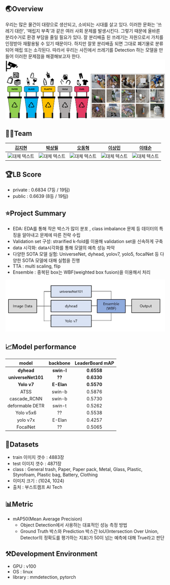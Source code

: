 ## 🌏Overview

우리는 많은 물건이 대량으로 생산되고, 소비되는 시대를 살고 있다. 이러한 문화는 '쓰레기 대란', '매립지 부족'과 같은 여러 사회 문제를 발생시킨다. 그렇기 때문에 올바른 분리수거로 환경 부담을 줄일 필요가 있다. 잘 분리배출 된 쓰레기는 자원으로서 가치를 인정받아 재활용될 수 있기 때문이다. 하지만 잘못 분리배출 되면 그대로 폐기물로 분류되어 매립 또는 소각된다. 따라서 우리는 사진에서 쓰레기를 Detection 하는 모델을 만들어 이러한 문제점을 해결해보고자 한다.
![예시 이미지](./images/b.png)

## 🧙‍♂️Team

|                                                                           [김지현](https://github.com/codehyunn)                                                                           |                                                                           [박상필](https://github.com/SangphilPark)                                                                           |                                                                           [오동혁](https://github.com/97DongHyeokOH)                                                                           |                                                                           [이상민](https://github.com/dldltkdals)                                                                           |                                                                           [이태순](https://github.com/LTSGOD)                                                                           |
| :--------------------------------------------------------------------------------------------------------------------------------------------------------: | :--------------------------------------------------------------------------------------------------------------------------------------------------------: | :--------------------------------------------------------------------------------------------------------------------------------------------------------: | :--------------------------------------------------------------------------------------------------------------------------------------------------------: | :--------------------------------------------------------------------------------------------------------------------------------------------------------: |
| <img src="https://encrypted-tbn0.gstatic.com/images?q=tbn:ANd9GcQrscwx3lsb0twVlYNjri57vfLQ2R_c6ABDmA&usqp=CAU" alt="대체 텍스트" width="100" height="100"> | <img src="https://encrypted-tbn0.gstatic.com/images?q=tbn:ANd9GcQrscwx3lsb0twVlYNjri57vfLQ2R_c6ABDmA&usqp=CAU" alt="대체 텍스트" width="100" height="100"> | <img src="https://encrypted-tbn0.gstatic.com/images?q=tbn:ANd9GcQrscwx3lsb0twVlYNjri57vfLQ2R_c6ABDmA&usqp=CAU" alt="대체 텍스트" width="100" height="100"> | <img src="https://encrypted-tbn0.gstatic.com/images?q=tbn:ANd9GcQrscwx3lsb0twVlYNjri57vfLQ2R_c6ABDmA&usqp=CAU" alt="대체 텍스트" width="100" height="100"> | <img src="https://encrypted-tbn0.gstatic.com/images?q=tbn:ANd9GcQrscwx3lsb0twVlYNjri57vfLQ2R_c6ABDmA&usqp=CAU" alt="대체 텍스트" width="100" height="100"> |

## 🏆LB Score

- private : 0.6834 (7등 / 19팀)
- public : 0.6639 (8등 / 19팀)

## ⭐Project Summary

- EDA: EDA를 통해 작은 박스가 많이 분포 , class imbalance 문제 등 데이터의 특징을 알아내고 문제에 따른 전략 수립
- Validation set 구성: strarified k-fold를 이용해 validation set을 신속하게 구축
- data 시각화: data시각화를 통해 모델의 예측 성능 파악
- 다양한 SOTA 모델 실험: UniverseNet, dyhead, yolov7, yolo5, focalNet 등 다양한 SOTA 모델에 대해 실험을 진행
- TTA : multi scaling, flip
- Ensemble : 중복된 box는 WBF(weighted box fusion)을 이용해서 처리

![앙상블 이미지](./images/a.jpg)

## 📈Model performance

|       model        |  backbone  | LeaderBoard mAP |
| :----------------: | :--------: | :-------------: |
|     **dyhead**     | **swin-l** |   **0.6558**    |
| **universeNet101** |   **??**   |   **0.6330**    |
|    **Yolo v7**     | **E-Elan** |   **0.5570**    |
|        ATSS        |   swin-b   |     0.5876      |
|    cascade_RCNN    |   swin-b   |     0.5730      |
|  deformable DETR   |   swin-t   |     0.5262      |
|     Yolo v5x6      |     ??     |     0.5538      |
|      yolo v7x      |   E-Elan   |     0.4257      |
|      FocalNet      |     ??     |     0.5065      |

## 💾Datasets

- train 이미지 갯수 : 4883장
- test 이미지 갯수 : 4871장
- class : General trash, Paper, Paper pack, Metal, Glass, Plastic, Styrofoam, Plastic bag, Battery, Clothing
- 이미지 크기 : (1024, 1024)
- 출처 : 부스트캠프 AI Tech

## 📊Metric

- mAP50(Mean Average Precision)
  - Object Detection에서 사용하는 대표적인 성능 측정 방법
  - Ground Truth 박스와 Prediction 박스간 IoU(Intersection Over Union, Detector의 정확도를 평가하는 지표)가 50이 넘는 예측에 대해 True라고 판단

## ⚒Development Environment

- GPU : v100
- OS : linux
- library : mmdetection, pytorch
